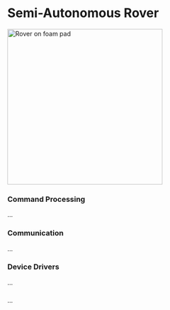 # Semi-Autonomous Rover
<img src="https://i1380.photobucket.com/albums/ah174/nibbleoverbyte/6db4ab84-d0be-4a54-b1a0-f3dc903e4d98_zpspbunmdpz.jpeg" width="350" title="Rover on foam pad"></img>
### Command Processing
...

### Communication
...

### Device Drivers
...

### 
...
